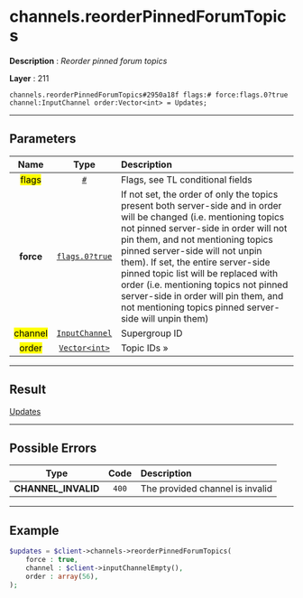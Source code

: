 # channels.reorderPinnedForumTopics

**Description** : *Reorder pinned forum topics*

**Layer** : 211

```tl
channels.reorderPinnedForumTopics#2950a18f flags:# force:flags.0?true channel:InputChannel order:Vector<int> = Updates;
```

---

## Parameters

| Name | Type | Description |
| :---: | :---: | :--- |
| <mark>flags</mark> | [`#`](type/#) | Flags, see TL conditional fields |
| **force** | [`flags.0?true`](type/true) | If not set, the order of only the topics present both server-side and in order will be changed (i.e. mentioning topics not pinned server-side in order will not pin them, and not mentioning topics pinned server-side will not unpin them).  If set, the entire server-side pinned topic list will be replaced with order (i.e. mentioning topics not pinned server-side in order will pin them, and not mentioning topics pinned server-side will unpin them) |
| <mark>channel</mark> | [`InputChannel`](type/InputChannel) | Supergroup ID |
| <mark>order</mark> | [`Vector<int>`](type/int) | Topic IDs » |

---

## Result

[Updates](type/Updates)

---

## Possible Errors

| Type | Code | Description |
| :---: | :---: | :--- |
| **CHANNEL_INVALID** | `400` | The provided channel is invalid |

---

## Example

```php
$updates = $client->channels->reorderPinnedForumTopics(
	force : true,
	channel : $client->inputChannelEmpty(),
	order : array(56),
);
```